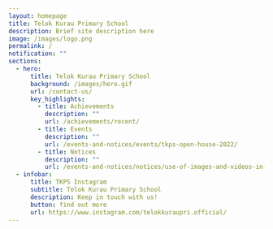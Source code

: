 ```yaml
---
layout: homepage
title: Telok Kurau Primary School
description: Brief site description here
image: /images/logo.png
permalink: /
notification: ""
sections:
  - hero:
      title: Telok Kurau Primary School
      background: /images/hero.gif
      url: /contact-us/
      key_highlights:
        - title: Achievements
          description: ""
          url: /achievements/recent/
        - title: Events
          description: ""
          url: /events-and-notices/events/tkps-open-house-2022/
        - title: Notices
          description: ""
          url: /events-and-notices/notices/use-of-images-and-videos-in-publication/
  - infobar:
      title: TKPS Instagram
      subtitle: Telok Kurau Primary School
      description: Keep in touch with us!
      button: find out more
      url: https://www.instagram.com/telokkuraupri.official/
---
```


